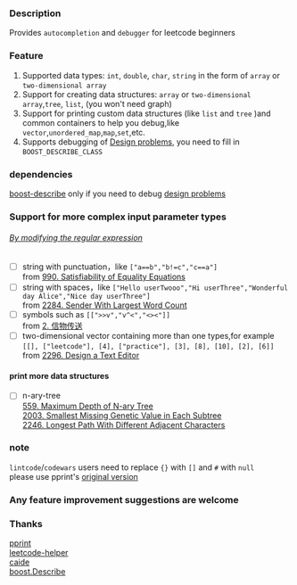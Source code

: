 ### Description

Provides `autocompletion` and `debugger` for leetcode beginners 

### Feature
1. Supported data types: `int`, `double`, `char`, `string` in the form of `array` or `two-dimensional array`  
2. Support for creating data structures: `array` or `two-dimensional array`,`tree`, `list`,  (you won't need graph)  
3. Support for printing custom data structures (like `list` and `tree` )and common containers to help you debug,like `vector`,`unordered_map`,`map`,`set`,etc.
4. Supports debugging of [Design problems](https://leetcode.com/tag/design/), you need to fill in `BOOST_DESCRIBE_CLASS`
### dependencies 
[boost-describe](https://www.boost.org/doc/libs/develop/libs/describe/) only if you need to debug [design problems](https://leetcode.com/tag/design/)

### Support for more complex input parameter types
###### [By modifying the regular expression](https://github.com/KargathEx/LC-parser/blob/main/lc.h#L55)

- [ ] string with punctuation，like `["a==b","b!=c","c==a"]`   
from [990. Satisfiability of Equality Equations](https://leetcode.com/problems/satisfiability-of-equality-equations/)
- [ ] string with spaces，like `["Hello userTwooo","Hi userThree","Wonderful day Alice","Nice day userThree"]`   
from [2284. Sender With Largest Word Count](https://leetcode.com/problems/sender-with-largest-word-count/)
- [ ] symbols such as `[[">>v","v^<","<><"]]`   
from [2. 信物传送 ](https://leetcode.cn/contest/season/2022-spring/problems/6UEx57/)
- [ ] two-dimensional vector containing more than one types,for example `[[], ["leetcode"], [4], ["practice"], [3], [8], [10], [2], [6]]`   
from  [2296. Design a Text Editor](https://leetcode.com/problems/design-a-text-editor/)

#### print more data structures
- [ ] n-ary-tree   
  [559. Maximum Depth of N-ary Tree](https://leetcode.com/problems/maximum-depth-of-n-ary-tree/)    
  [2003. Smallest Missing Genetic Value in Each Subtree](https://leetcode.com/problems/smallest-missing-genetic-value-in-each-subtree/)   
  [2246. Longest Path With Different Adjacent Characters](https://leetcode.com/problems/longest-path-with-different-adjacent-characters/)  
  
### note
`lintcode`/`codewars` users need to replace `{}` with `[]` and `#` with `null`  
please use pprint's [original version](https://github.com/louisdx/cxx-prettyprint/blob/master/prettyprint.hpp)

### Any feature improvement suggestions are welcome

### Thanks
[pprint](https://louisdx.github.io/cxx-prettyprint/)  
[leetcode-helper](https://github.com/luckystone60/leetcode-helper)  
[caide](https://github.com/slycelote/caide/issues/50)  
[boost.Describe](https://www.boost.org/doc/libs/develop/libs/describe/doc/html/describe.html#example_json_rpc)
